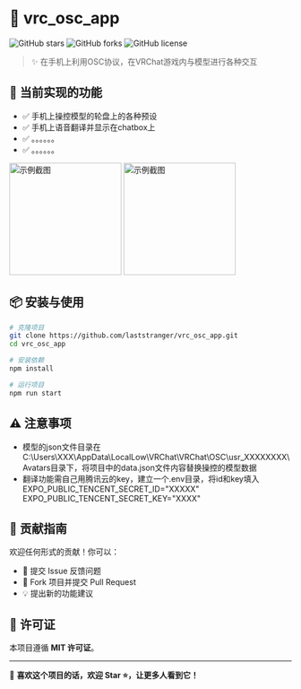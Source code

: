 # 🚀 vrc_osc_app
![GitHub stars](https://img.shields.io/github/stars/laststranger/vrc_osc_app?style=flat-square)
![GitHub forks](https://img.shields.io/github/forks/laststranger/vrc_osc_app?style=flat-square)
![GitHub license](https://img.shields.io/github/license/laststranger/vrc_osc_app?style=flat-square)

> ✨ 在手机上利用OSC协议，在VRChat游戏内与模型进行各种交互

## 🌟 当前实现的功能
- ✅ 手机上操控模型的轮盘上的各种预设
- ✅ 手机上语音翻译并显示在chatbox上
- ✅ 。。。。。。
- ✅ 。。。。。。

<img src="https://github.com/user-attachments/assets/8bba8b0c-9341-47d3-922f-3f558e34749e" alt="示例截图" width="200">
<img src="https://github.com/user-attachments/assets/eb6f1a25-a9c1-418a-8311-29b7ae26b61d" alt="示例截图" width="200">

## 📦 安装与使用
```sh
# 克隆项目
git clone https://github.com/laststranger/vrc_osc_app.git
cd vrc_osc_app

# 安装依赖
npm install

# 运行项目
npm run start
```

## ⚠ 注意事项  
- 模型的json文件目录在C:\Users\XXX\AppData\LocalLow\VRChat\VRChat\OSC\usr_XXXXXXXX\Avatars目录下，将项目中的data.json文件内容替换操控的模型数据
- 翻译功能需自己用腾讯云的key，建立一个.env目录，将id和key填入
EXPO_PUBLIC_TENCENT_SECRET_ID="XXXXX"
EXPO_PUBLIC_TENCENT_SECRET_KEY="XXXX"


## 🤝 贡献指南  
欢迎任何形式的贡献！你可以：  
- 📝 提交 Issue 反馈问题  
- 🔧 Fork 项目并提交 Pull Request  
- 💡 提出新的功能建议  

## 📜 许可证  
本项目遵循 **MIT 许可证**。  

---

🚀 **喜欢这个项目的话，欢迎 Star ⭐，让更多人看到它！**  
